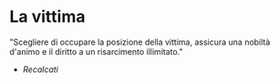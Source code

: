 # La vittima

"Scegliere di occupare la posizione della vittima, assicura una nobiltà d'animo
e il diritto a un risarcimento illimitato."

- _Recalcati_
